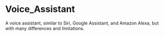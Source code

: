 # Voice_Assistant
 
A voice assistant, similar to Siri, Google Assistant, and Amazon Alexa, but with many differences and limitations. 
